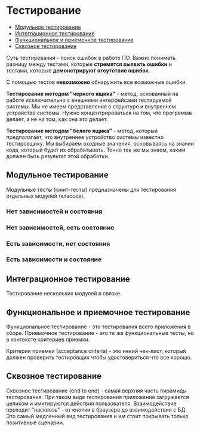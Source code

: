 # Тестирование

- [Модульное тестирование](#модульное-тестирование)
- [Интеграционное тестирование](#интеграционное-тестирование)
- [Функциональное и приемочное тестирование](#функциональное-и-приемочное-тестирование)
- [Сквозное тестирование](#сквозное-тестирование)

Суть тестирования - поиск ошибок в работе ПО. Важно понимать разницу между тестами, которые **стремятся выявить ошибки** и тестами, которые **демонстрируют отсутствие ошибок**.

С помощью тестов **невозможно** обнаружить все возможные ошибки.

**Тестирование методом "черного ящика"** - метод, основанный на работе исключительно с внешними интерфейсами тестируемой системы. Мы не имеем представления о структуре и внутреннем устройстве системы. Нужно концентрироваться на том, что программа делает, а не на том, как она это делает.

**Тестирование методом "белого ящика"** - метод, который предполагает, что внутреннее устройство системы известно тестировщику. Мы выбираем входные значения, основываясь на знании кода, который будет их обрабатывать. Точно так же мы знаем, каким должен быть результат этой обработки.

## Модульное тестирование

Модульные тесты (юнит-тесты) предназначены для тестирования отдельных модулей (классов).

### Нет зависимостей и состояния

### Нет зависимостей, есть состояние

### Есть зависимости, нет состояния

### Есть зависимости и состояние

## Интеграционное тестирование

Тестирование нескольких модулей в связке.

## Функциональное и приемочное тестирование

Функциональное тестирование - это тестирования всего приложения в сборе. Приемочное тестирование - это те же функциональные тесты, но в контексте критериев приемки.

Критерии приемки (acceptance criteria) - это некий чек-лист, который должен проверить тестировщик чтобы удостовериться что все хорошо.

## Сквозное тестирование

Сквозное тестирование (end to end) - самая верхняя часть пирамиды тестирования. При таком виде тестирования приложение загружается целиком и имитируются действия пользователя. Взаимодействие проходит "насквозь" - от кнопки в браузере до взаимодействия с БД. Это самый медленный вид тестирования и им стоит покрывать только позитивные сценарии.
